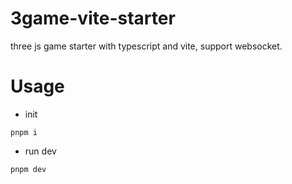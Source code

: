# 3game-vite-starter
three js game starter with typescript and vite, support websocket.

# Usage
- init
~~~shell
pnpm i
~~~

- run dev

~~~shell
pnpm dev
~~~
